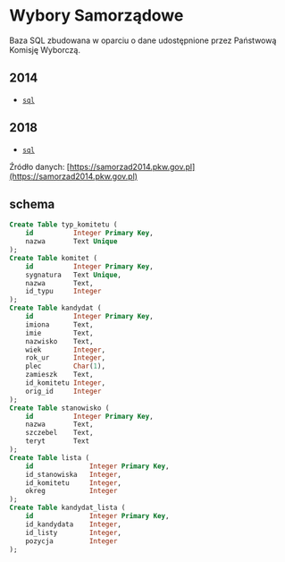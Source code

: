 # Wybory Samorządowe

Baza SQL zbudowana w oparciu o dane udostępnione przez Państwową Komisję Wyborczą.

## 2014

* [`sql`](data/2014-wybory-samorzadowe.sql)

## 2018

* [`sql`](data/2018-wybory-samorzadowe.sql)

Źródło danych: [https://samorzad2014.pkw.gov.pl](https://samorzad2014.pkw.gov.pl)

## schema

```sql
Create Table typ_komitetu (
    id          Integer Primary Key,
    nazwa       Text Unique
);
Create Table komitet (
    id          Integer Primary Key,
    sygnatura   Text Unique,
    nazwa       Text,
    id_typu     Integer
);
Create Table kandydat (
    id          Integer Primary Key,
    imiona      Text,
    imie        Text,
    nazwisko    Text,
    wiek        Integer,
    rok_ur      Integer,
    plec        Char(1),
    zamieszk    Text,
    id_komitetu Integer,
    orig_id     Integer
);
Create Table stanowisko (
    id          Integer Primary Key,
    nazwa       Text,
    szczebel    Text,
    teryt       Text 
);
Create Table lista (
    id              Integer Primary Key,
    id_stanowiska   Integer,
    id_komitetu     Integer,
    okreg           Integer
);
Create Table kandydat_lista (
    id              Integer Primary Key,
    id_kandydata    Integer,
    id_listy        Integer,
    pozycja         Integer
);
```
